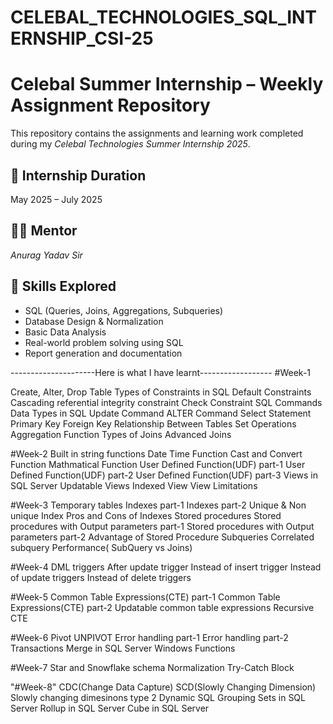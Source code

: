 # CELEBAL_TECHNOLOGIES_SQL_INTERNSHIP_CSI-25


# Celebal Summer Internship – Weekly Assignment Repository

This repository contains the assignments and learning work completed during my *Celebal Technologies Summer Internship 2025*.

## 📅 Internship Duration
May 2025 – July 2025

## 👨‍🏫 Mentor
*Anurag Yadav Sir*  


## 🧠 Skills Explored
- SQL (Queries, Joins, Aggregations, Subqueries)
- Database Design & Normalization
- Basic Data Analysis
- Real-world problem solving using SQL
- Report generation and documentation

---------------------Here is what I have learnt------------------
#Week-1

Create, Alter, Drop Table
Types of Constraints in SQL
Default Constraints
Cascading referential integrity constraint
Check Constraint
SQL Commands
Data Types in SQL
Update Command
ALTER Command
Select Statement
Primary Key
Foreign Key
Relationship Between Tables
Set Operations
Aggregation Function
Types of Joins
Advanced Joins


#Week-2
Built in string functions
Date Time Function
Cast and Convert Function
Mathmatical Function
User Defined Function(UDF) part-1
User Defined Function(UDF) part-2
User Defined Function(UDF) part-3
Views in SQL Server
Updatable Views
Indexed View
View Limitations


#Week-3
Temporary tables
Indexes part-1
Indexes part-2
Unique & Non unique Index
Pros and Cons of Indexes
Stored procedures
Stored procedures with Output parameters part-1
Stored procedures with Output parameters part-2
Advantage of Stored Procedure
Subqueries
Correlated subquery
Performance( SubQuery vs Joins)

#Week-4
DML triggers
After update trigger
Instead of insert trigger
Instead of update triggers
Instead of delete triggers

#Week-5
Common Table Expressions(CTE) part-1
Common Table Expressions(CTE) part-2
Updatable common table expressions
Recursive CTE

#Week-6
Pivot
UNPIVOT
Error handling part-1
Error handling part-2
Transactions
Merge in SQL Server
Windows Functions

#Week-7
Star and Snowflake schema
Normalization
Try-Catch Block

"#Week-8"
CDC(Change Data Capture)
SCD(Slowly Changing Dimension)
Slowly changing dimesinons type 2
Dynamic SQL
Grouping Sets in SQL Server
Rollup in SQL Server
Cube in SQL Server


